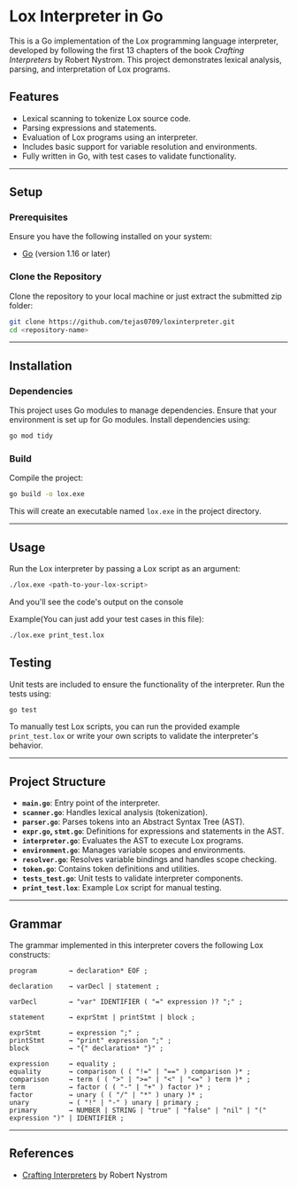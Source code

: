 
# Lox Interpreter in Go

This is a Go implementation of the Lox programming language interpreter, developed by following the first 13 chapters of the book *Crafting Interpreters* by Robert Nystrom. This project demonstrates lexical analysis, parsing, and interpretation of Lox programs.

## Features

- Lexical scanning to tokenize Lox source code.
- Parsing expressions and statements.
- Evaluation of Lox programs using an interpreter.
- Includes basic support for variable resolution and environments.
- Fully written in Go, with test cases to validate functionality.

---

## Setup

### Prerequisites
Ensure you have the following installed on your system:
- [Go](https://golang.org/dl/) (version 1.16 or later)

### Clone the Repository
Clone the repository to your local machine or just extract the submitted zip folder:
```bash
git clone https://github.com/tejas0709/loxinterpreter.git
cd <repository-name>
```

---

## Installation

### Dependencies
This project uses Go modules to manage dependencies. Ensure that your environment is set up for Go modules. Install dependencies using:
```bash
go mod tidy
```

### Build
Compile the project:
```bash
go build -o lox.exe
```
This will create an executable named `lox.exe` in the project directory.

---

## Usage

Run the Lox interpreter by passing a Lox script as an argument:
```bash
./lox.exe <path-to-your-lox-script>
```
And you'll see the code's output on the console

Example(You can just add your test cases in this file):
```bash
./lox.exe print_test.lox
```

## Testing

Unit tests are included to ensure the functionality of the interpreter. Run the tests using:
```bash
go test
```
To manually test Lox scripts, you can run the provided example `print_test.lox` or write your own scripts to validate the interpreter's behavior.

---

## Project Structure

- **`main.go`**: Entry point of the interpreter.
- **`scanner.go`**: Handles lexical analysis (tokenization).
- **`parser.go`**: Parses tokens into an Abstract Syntax Tree (AST).
- **`expr.go`, `stmt.go`**: Definitions for expressions and statements in the AST.
- **`interpreter.go`**: Evaluates the AST to execute Lox programs.
- **`environment.go`**: Manages variable scopes and environments.
- **`resolver.go`**: Resolves variable bindings and handles scope checking.
- **`token.go`**: Contains token definitions and utilities.
- **`tests_test.go`**: Unit tests to validate interpreter components.
- **`print_test.lox`**: Example Lox script for manual testing.

---

## Grammar

The grammar implemented in this interpreter covers the following Lox constructs:

```
program        → declaration* EOF ;

declaration    → varDecl | statement ;

varDecl        → "var" IDENTIFIER ( "=" expression )? ";" ;

statement      → exprStmt | printStmt | block ;

exprStmt       → expression ";" ;
printStmt      → "print" expression ";" ;
block          → "{" declaration* "}" ;

expression     → equality ;
equality       → comparison ( ( "!=" | "==" ) comparison )* ;
comparison     → term ( ( ">" | ">=" | "<" | "<=" ) term )* ;
term           → factor ( ( "-" | "+" ) factor )* ;
factor         → unary ( ( "/" | "*" ) unary )* ;
unary          → ( "!" | "-" ) unary | primary ;
primary        → NUMBER | STRING | "true" | "false" | "nil" | "(" expression ")" | IDENTIFIER ;
```

---

## References

- [Crafting Interpreters](https://craftinginterpreters.com) by Robert Nystrom
